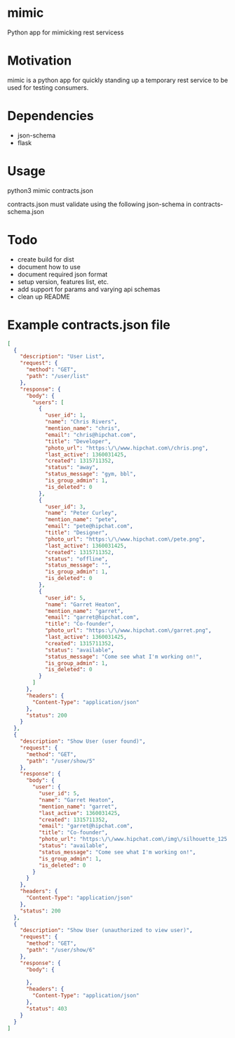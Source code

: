 # mimic
Python app for mimicking rest servicess

# Motivation
mimic is a python app for quickly standing up a temporary rest service to be used for testing consumers.

# Dependencies
- json-schema
- flask

# Usage
python3 mimic contracts.json

contracts.json must validate using the following json-schema in contracts-schema.json

# Todo
- create build for dist
- document how to use
- document required json format
- setup version, features list, etc.
- add support for params and varying api schemas
- clean up README

# Example contracts.json file
```json
[
  {
    "description": "User List",
    "request": {
      "method": "GET",
      "path": "/user/list"
    },
    "response": {
      "body": {
        "users": [
          {
            "user_id": 1,
            "name": "Chris Rivers",
            "mention_name": "chris",
            "email": "chris@hipchat.com",
            "title": "Developer",
            "photo_url": "https:\/\/www.hipchat.com\/chris.png",
            "last_active": 1360031425,
            "created": 1315711352,
            "status": "away",
            "status_message": "gym, bbl",
            "is_group_admin": 1,
            "is_deleted": 0
          },
          {
            "user_id": 3,
            "name": "Peter Curley",
            "mention_name": "pete",
            "email": "pete@hipchat.com",
            "title": "Designer",
            "photo_url": "https:\/\/www.hipchat.com\/pete.png",
            "last_active": 1360031425,
            "created": 1315711352,
            "status": "offline",
            "status_message": "",
            "is_group_admin": 1,
            "is_deleted": 0
          },
          {
            "user_id": 5,
            "name": "Garret Heaton",
            "mention_name": "garret",
            "email": "garret@hipchat.com",
            "title": "Co-founder",
            "photo_url": "https:\/\/www.hipchat.com\/garret.png",
            "last_active": 1360031425,
            "created": 1315711352,
            "status": "available",
            "status_message": "Come see what I'm working on!",
            "is_group_admin": 1,
            "is_deleted": 0
          }
        ]
      },
      "headers": {
        "Content-Type": "application/json"
      },
      "status": 200
    }
  },
  {
    "description": "Show User (user found)",
    "request": {
      "method": "GET",
      "path": "/user/show/5"
    },
    "response": {
      "body": {
        "user": {
          "user_id": 5,
          "name": "Garret Heaton",
          "mention_name": "garret",
          "last_active": 1360031425,
          "created": 1315711352,
          "email": "garret@hipchat.com",
          "title": "Co-founder",
          "photo_url": "https:\/\/www.hipchat.com\/img\/silhouette_125.png",
          "status": "available",
          "status_message": "Come see what I'm working on!",
          "is_group_admin": 1,
          "is_deleted": 0
        }
      }
    },
    "headers": {
      "Content-Type": "application/json"
    },
    "status": 200
  },
  {
    "description": "Show User (unauthorized to view user)",
    "request": {
      "method": "GET",
      "path": "/user/show/6"
    },
    "response": {
      "body": {
  
      },
      "headers": {
        "Content-Type": "application/json"
      },
      "status": 403
    }
  }
]
```
